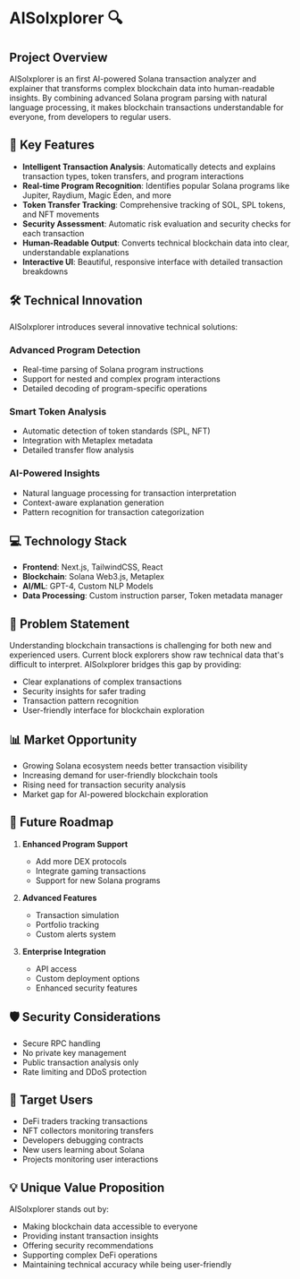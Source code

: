 # AISolxplorer 🔍

## Project Overview
AISolxplorer is an first AI-powered Solana transaction analyzer and explainer that transforms complex blockchain data into human-readable insights. By combining advanced Solana program parsing with natural language processing, it makes blockchain transactions understandable for everyone, from developers to regular users.

## 🌟 Key Features
- **Intelligent Transaction Analysis**: Automatically detects and explains transaction types, token transfers, and program interactions
- **Real-time Program Recognition**: Identifies popular Solana programs like Jupiter, Raydium, Magic Eden, and more
- **Token Transfer Tracking**: Comprehensive tracking of SOL, SPL tokens, and NFT movements
- **Security Assessment**: Automatic risk evaluation and security checks for each transaction
- **Human-Readable Output**: Converts technical blockchain data into clear, understandable explanations
- **Interactive UI**: Beautiful, responsive interface with detailed transaction breakdowns

## 🛠️ Technical Innovation
AISolxplorer introduces several innovative technical solutions:

### Advanced Program Detection
- Real-time parsing of Solana program instructions
- Support for nested and complex program interactions
- Detailed decoding of program-specific operations

### Smart Token Analysis
- Automatic detection of token standards (SPL, NFT)
- Integration with Metaplex metadata
- Detailed transfer flow analysis

### AI-Powered Insights
- Natural language processing for transaction interpretation
- Context-aware explanation generation
- Pattern recognition for transaction categorization

## 💻 Technology Stack
- **Frontend**: Next.js, TailwindCSS, React
- **Blockchain**: Solana Web3.js, Metaplex
- **AI/ML**: GPT-4, Custom NLP Models
- **Data Processing**: Custom instruction parser, Token metadata manager

## 🎯 Problem Statement
Understanding blockchain transactions is challenging for both new and experienced users. Current block explorers show raw technical data that's difficult to interpret. AISolxplorer bridges this gap by providing:
- Clear explanations of complex transactions
- Security insights for safer trading
- Transaction pattern recognition
- User-friendly interface for blockchain exploration

## 📊 Market Opportunity
- Growing Solana ecosystem needs better transaction visibility
- Increasing demand for user-friendly blockchain tools
- Rising need for transaction security analysis
- Market gap for AI-powered blockchain exploration

## 🚀 Future Roadmap
1. **Enhanced Program Support**
   - Add more DEX protocols
   - Integrate gaming transactions
   - Support for new Solana programs

2. **Advanced Features**
   - Transaction simulation
   - Portfolio tracking
   - Custom alerts system

3. **Enterprise Integration**
   - API access
   - Custom deployment options
   - Enhanced security features

## 🛡️ Security Considerations
- Secure RPC handling
- No private key management
- Public transaction analysis only
- Rate limiting and DDoS protection

## 🤝 Target Users
- DeFi traders tracking transactions
- NFT collectors monitoring transfers
- Developers debugging contracts
- New users learning about Solana
- Projects monitoring user interactions

## 💡 Unique Value Proposition
AISolxplorer stands out by:
- Making blockchain data accessible to everyone
- Providing instant transaction insights
- Offering security recommendations
- Supporting complex DeFi operations
- Maintaining technical accuracy while being user-friendly